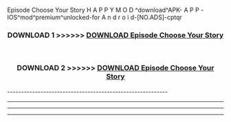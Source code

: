  Episode Choose Your Story  H A P P Y M O D ^download^APK- A P P -IOS^mod^premium^unlocked-for A n d r o i d-[NO.ADS]-cptqr



<div align="center">

<h3>DOWNLOAD 1 >>>>>> <a href="https://en-mod.web.app/?en= Episode Choose Your Story ">DOWNLOAD Episode Choose Your Story  </a></h3><br>

<h3>DOWNLOAD 2 >>>>>> <a href="https://en-mod.web.app/?en= Episode Choose Your Story ">DOWNLOAD Episode Choose Your Story  </a></h3>

</div>
----------------------------------------------------------

----------------------------------------------------------

----------------------------------------------------------

----------------------------------------------------------



